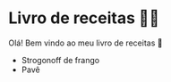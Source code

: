 # Livro de receitas :man_cook:

Olá! Bem vindo ao meu livro de receitas :wave:

-  Strogonoff de frango 
- Pavê
